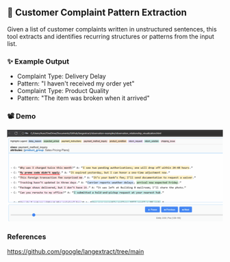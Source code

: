 ## 🧾 Customer Complaint Pattern Extraction

Given a list of customer complaints written in unstructured sentences, this tool extracts and identifies recurring structures or patterns from the input list.


### ✨ Example Output
- Complaint Type: Delivery Delay
- Pattern: "I haven't received my order yet"
- Complaint Type: Product Quality
- Pattern: "The item was broken when it arrived"

### 📽️ Demo
![Pattern Extraction Demo](demo.gif)


### References
https://github.com/google/langextract/tree/main
